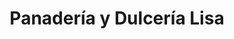 ---
title: "Panadería y Dulcería Lisa"
url: /la-chorrera/panaderia-y-dulceria-lisa/
shop: panadería
---